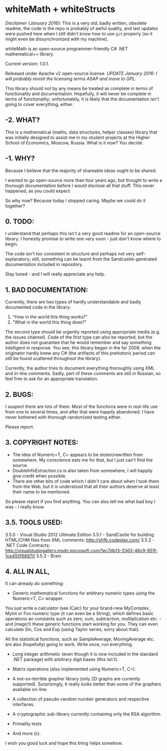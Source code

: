 # whiteMath + whiteStructs

*Disclaimer (January 2016)*: This is a very old, badly written, obsolete readme, the code in the repo is probably of awful quality, and last updates were pushed here when I still didn't know how to use `git` properly (so it might even be dissynchronized with my machine).

whiteMath is an open-source programmer-friendly C# .NET mathematical++ library.

Current version: 1.0.1.

Released under Apache v2 open-source license. *UPDATE January 2016: I will probably revisit the licensing terms ASAP and move to GPL*.

This library should not by any means be treated as complete in terms
of functionality and documentation. Hopefully, it will never be complete
in terms of functionality; unfortunately, it is likely that the documentation
isn't going to cover everything, either.

## -2\. WHAT?

This is a mathematical (maths, data structures, helper classes) library that was initially designed to assist me in my student projects at the Higher School of Economics, Moscow, Russia. What is it now? You decide.

## -1\. WHY?

Because I believe that the majority of shareable ideas ought to be shared.

I wanted to go open-source more than four years ago, but thought to write
a thorough documentation before I would disclose all that stuff.
This never happened, as you could expect.

So why now? Because today I stopped caring.
Maybe we could do it together?

## 0\. TODO:

I understand that perhaps this isn't a very good readme for an open-source library.
I honestly promise to write one very soon - just don't know where to begin.

The code isn't too consistent in structure and perhaps not very self-explanatory;
still, something can be learnt from the Sandcastle-generated documentation
included in repository.

Stay tuned - and I will really appreciate any help. 

## 1\. BAD DOCUMENTATION:

Currently, there are two types of hardly understandable and badly documented code 
in the library:

1. "How in the world this thing works?"
2. "What in the world this thing does?"

The second type should be urgently reported using appropriate media (e.g. the issues
channel). Code of the first type can also be reported, but the author does not guarantee 
that he would remember and say something intelligent in response. You see, this library 
began in the far 2008, when the originator hardly knew any C# (the artifacts of
this prehistoric period can still be found scattered throughout the library).

Currently, the author tries to document everything thoroughly using XML and in-line
comments. Sadly, part of these comments are still in Russian, so feel free to
ask for an appropriate translation.

## 2\. BUGS: 

I suspect there are lots of them. Most of the functions were in real-life use from one to
several times, and after that were happily abandoned. I have never bothered with thorough
randomized testing either.

Please report.

## 3\. COPYRIGHT NOTES:

- The idea of Numeric<T, C> appears to be stolen/rewritten from somewhere. My conscience 
eats me for that, but I just can't find the source. 
- DoubleInfoExtraction.cs is also taken from somewhere, I will happily give credit when possible.
- There are other bits of code which I didn't care about when I took them from the Web, but 
it is understood that all their authors deserve at least their name to be mentioned. 

So please report if you find anything.
You can also tell me what bad boy I was - I really know.

## 3.5\. TOOLS USED:

3.5.0 - Visual Studio 2012 Ultimate Edition
3.5.1 - SandCastle for building HTML/CHM files from XML comments: http://shfb.codeplex.com/
3.5.2 - .NET Code Contracts: http://visualstudiogallery.msdn.microsoft.com/1ec7db13-3363-46c9-851f-1ce455f66970
3.5.3 - Brain

## 4\. ALL IN ALL,

It can already do something:

- Generic mathematical functions for arbitrary numeric types using 
the Numeric<T, C> wrapper. 

You just write a calculator (see ICalc<T>) for your brand-new MyComplex,
MyInt or Foo numeric type (it can even be a String), which defines basic 
operations an constants such as zero, sum, subtraction, multiplication etc. - 
and (magic!) these generic functions start working for you. They can even calculate
Sin, Cos and Exp (using Taylor series, sorry about that).

All the statistical functions, such as SampleAverage, MovingAverage etc.
are also (hopefully) going to work. Write once, run everything.

- Long integer arithmetic (even though it is now included in the standard 
.NET package) with arbitrary digit bases (this isn't).

- Matrix operations (also implemented using Numeric<T, C>).

- A not-so-terrible grapher library (only 2D graphs are currently supported).
Surprisingly, it really looks better than some of the graphers available
on-line. 

- A collection of pseudo-random number generators and respective interfaces.

- A cryptographic sub-library currently containing only the RSA algorithm.

- Primality tests

- And more (c).

I wish you good luck and hope this thing helps somehow.

